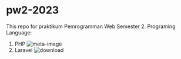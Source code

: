 # pw2-2023

This repo for praktikum Pemrogramman Web Semester 2.
Programing Language:
1. PHP
![meta-image](https://user-images.githubusercontent.com/115140070/220283569-65d4267f-2f0f-4e25-9506-f511b4634fc6.png)
2. Laravel 
![download](https://user-images.githubusercontent.com/115140070/220283800-790c712d-4ad4-4b6d-98d5-9efe2f9fb123.png)
